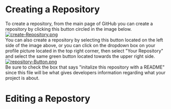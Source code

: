 # Creating a Repository  
To create a repository, from the main page of GitHub you can create a repository by clicking this button circled in the image below.
[![create-Repository.png](https://i.postimg.cc/dtqb7Kyb/create-Repository.png)](https://postimg.cc/fkr2Fp5C)  
You can also create a repository by selecting this button located on the left side of the image above, or you can click on the dropdown box on
your profile picture located in the top right corner, then select "Your Repository" and select the same green button located towards the upper right side.  
[![repository-Button.png](https://i.postimg.cc/kgMRhDtT/repository-Button.png)](https://postimg.cc/WhK4dN8Z)  
Be sure to check the box that says "initalize this repository with a README" since this file will be what gives developers information regarding what your project is about.  
  
  # Editing a Repostory
  
